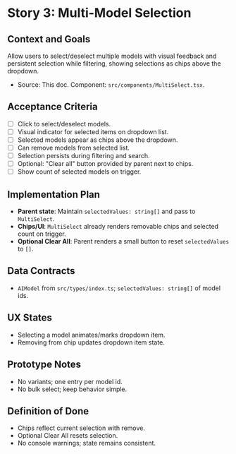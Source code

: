 # Story 3: Multi-Model Selection

## Context and Goals
Allow users to select/deselect multiple models with visual feedback and persistent selection while filtering, showing selections as chips above the dropdown.

- Source: This doc. Component: `src/components/MultiSelect.tsx`.

## Acceptance Criteria
- [ ] Click to select/deselect models.
- [ ] Visual indicator for selected items on dropdown list.
- [ ] Selected models appear as chips above the dropdown.
- [ ] Can remove models from selected list.
- [ ] Selection persists during filtering and search.
- [ ] Optional: "Clear all" button provided by parent next to chips.
- [ ] Show count of selected models on trigger.

## Implementation Plan
- __Parent state__: Maintain `selectedValues: string[]` and pass to `MultiSelect`.
- __Chips/UI__: `MultiSelect` already renders removable chips and selected count on trigger.
- __Optional Clear All__: Parent renders a small button to reset `selectedValues` to `[]`.

## Data Contracts
- `AIModel` from `src/types/index.ts`; `selectedValues: string[]` of model ids.

## UX States
- Selecting a model animates/marks dropdown item.
- Removing from chip updates dropdown item state.

## Prototype Notes
- No variants; one entry per model id.
- No bulk select; keep behavior simple.

## Definition of Done
- Chips reflect current selection with remove.
- Optional Clear All resets selection.
- No console warnings; state remains consistent.
